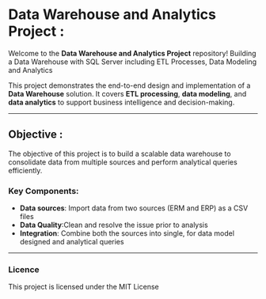 # Data Warehouse and Analytics Project :

Welcome to the **Data Warehouse and Analytics Project** repository!
Building a Data Warehouse with SQL Server including ETL Processes, Data Modeling and Analytics

This project demonstrates the end-to-end design and implementation of a **Data Warehouse** solution. It covers **ETL processing**, **data modeling**, and **data analytics** to support business intelligence and decision-making.

---

## Objective :

The objective of this project is to build a scalable data warehouse to consolidate data from multiple sources and perform analytical queries efficiently.

### Key Components:
- **Data sources**: Import data from two sources (ERM and ERP) as a CSV files
- **Data Quality**:Clean and resolve the issue prior to analysis
- **Integration**: Combine both the sources into single, for data model designed and analytical queries
---

### Licence
This project is licensed under the MIT License 
